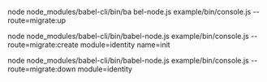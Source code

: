 node node_modules/babel-cli/bin/ba
bel-node.js example/bin/console.js --route=migrate:up

node node_modules/babel-cli/bin/babel-node.js example/bin/console.js -- route=migrate:create module=identity
 name=init
 
node node_modules/babel-cli/bin/babel-node.js example/bin/console.js -- route=migrate:down module=identity